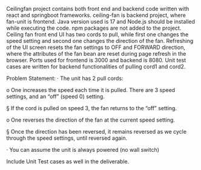 Ceilingfan project contains both front end and backend code written with react and springboot frameworks.
ceiling-fan is backend project, where fan-unit is frontend.
Java version used is 17 and Node.js should be installed while executing the code. npm packages are not added to the project.
Ceiling fan front end UI has two cords to pull, while first one changes the speed setting and second one changes the direction of the fan.
Refreshing of the UI screen resets the fan settings to OFF and FORWARD direction, where the attributes of the fan bean are reset during page refresh in the browser.
Ports used for frontend is 3000 and backend is 8080.
Unit test cases are written for backend functionalities of pulling cord1 and cord2.

Problem Statement: 
·  The unit has 2 pull cords:

o    One increases the speed each time it is pulled.  There are 3 speed settings, and an “off” (speed 0) setting. 

§  If the cord is pulled on speed 3, the fan returns to the “off” setting.

o    One reverses the direction of the fan at the current speed setting.

§  Once the direction has been reversed, it remains reversed as we cycle through the speed settings, until reversed again.

·   You can assume the unit is always powered (no wall switch)

Include  Unit Test cases as well in the deliverable. 

